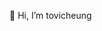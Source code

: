 👋 Hi, I’m tovicheung

<!---
tovicheung/tovicheung is a ✨ special ✨ repository because its `README.md` (this file) appears on your GitHub profile.
You can click the Preview link to take a look at your changes.
--->
